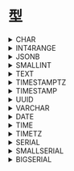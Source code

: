 # 型

<details><summary>CHAR</summary>

固定長の文字列の型

```sql
CHAR(<bytes>)
```

</details>

<details><summary>INT4RANGE</summary>

`int4`の範囲型

```sql
INT4RANGE
```

### 関数

<details><summary>INT4RANGE()</summary>

値を返す。

```sql
int4range(<lower>, <upper>, '<pattern>')
```

#### 備考

<details><summary>pattern</summary>

`()`もしくは`[]`から一つずつとって一組にする。

|括弧|説明|
|:---|:---|
|(|大なり|
|)|未満|
|[|以上|
|]|以下|

</details>

#### 例

<details><summary>以上、未満</summary>

```sql
SELECT INT4RANGE(3, 7, '[)')::int4range;
```

</details>

<details><summary>大なり、未満</summary>

```sql
SELECT INT4RANGE(4, 9, '()')::int4range;
```

</details>

</details>

### 備考

<details><summary>ショートカット</summary>

`INT4RANGE()`の代わりに`()`や`[]`を使用できる

```sql
{\[ | (},{) | \]}

```

#### 例

<details><summary>以上、未満</summary>

```sql
SELECT '[3,7)'::int4range;
```

</details>

<details><summary>大なり、未満</summary>

```sql
SELECT '(3,7)'::int4range;
```

</details>

<details><summary>以上、以下</summary>

```sql
SELECT '[4,4]'::int4range;
```

</details>

<details><summary>emptyに正規化される状態</summary>

```sql
SELECT '[4,4)'::int4range;
```

</details>

</details>

</details>

<details><summary>JSONB</summary>

`Json`の型で文字列にキャストできる。`JSON`型が別に存在するが、

基本的には`JSONB`を使用する。 

```sql
JSONB
```

</details>

<details><summary>SMALLINT</summary>

2バイトで-32768から32767までの範囲の整数を表す整数型

```sql
SMALLINT
```

</details>

<details><summary>TEXT</summary>

可変長で制限のない文字列型

```sql
TEXT
```

</details>

<details><summary>TIMESTAMPTZ</summary>

タイムゾーン付きの日時型、`TIMESTAMP WITH TIME ZONE`の省略系

```sql
TIMESTAMPTZ
```

</details>

<details><summary>TIMESTAMP</summary>

タイムゾーンが関係ない日時型、`TIMESTAMP WITHOUT TIME ZONE`の省略形

```sql
TIMESTAMP
```

</details>

<details><summary>UUID</summary>

`UUID`のデータ型

```sql
UUID
```

</details>

<details><summary>VARCHAR</summary>

可変長の文字列型

```sql
VARCHAR(<max_bytes>)
```

</details>

<details><summary>DATE</summary>

日付型

```sql
DATE
```

</details>

<details><summary>TIME</summary>

時間のデータ型

```sql
TIME ['<time>']
```

### パラメータ　

<details><summary>time</summary>

時間をいれる。

</details>


### 例

<details><summary>加算、減算、比較</summary>

```sql
created_at < (now() AT TIME ZONE 'utc') - TIME '00:10';
```

</details>

</details>

<details><summary>TIMETZ</summary>

タイムゾーン付き時刻、`TIME WITH TIME ZONE`と同等。

```sql
TIMETZ
```

</details>

<details><summary>SERIAL</summary>

自動増分4バイト整数型

```sql
SERIAL
```

</details>

<details><summary>SMALLSERIAL</summary>

自動増分2バイト整数型

```sql
SMALLSERIAL
```

</details>

<details><summary>BIGSERIAL</summary>

自動増分8バイト整数型。

```sql
BIGSERIAL
```

</details>
